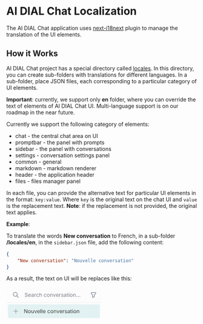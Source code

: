 # AI DIAL Chat Localization

The AI DIAL Chat application uses [next-i18next](https://github.com/i18next/next-i18next) plugin to manage the translation of the UI elements. 

## How it Works

AI DIAL Chat project has a special directory called [locales](https://github.com/epam/ai-dial-chat/tree/development/apps/chat/public/locales/). In this directory, you can create sub-folders with translations for different languages. In a sub-folder, place JSON files, each corresponding to a particular category of UI elements. 

**Important**: currently, we support only **en** folder, where you can override the text of elements of AI DIAL Chat UI. Multi-language support is on our roadmap in the near future. 

Currently we support the following category of elements: 

* chat - the central chat area on UI
* promptbar - the panel with prompts
* sidebar - the panel with conversations
* settings - conversation settings panel
* common - general 
* markdown - markdown renderer
* header - the application header
* files - files manager panel

In each file, you can provide the alternative text for particular UI elements in the format: `key:value`. Where `key` is the original text on the chat UI and `value` is the replacement text. **Note**: if the replacement is not provided, the original text applies.

**Example**:

To translate the words **New conversation** to French, in a sub-folder **/locales/en**, in the `sidebar.json` file, add the following content:

```json
{
    "New conversation": "Nouvelle conversation"
}
```

As a result, the text on UI will be replaces like this:

![](img/translation-fr.png)